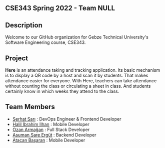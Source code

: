 ## CSE343 Spring 2022 - Team NULL

## Description
Welcome to our GitHub organization for Gebze Technical University's Software Engineering course, CSE343.

## Project
**Here** is an attendance taking and tracking application. Its basic mechanism is to display a QR
code by a host and scan it by students. That makes attendance easier for everyone. With Here,
teachers can take attendance without counting the class or circulating a sheet in class. And
students certainly know in which weeks they attend to the class.  

## Team Members
* [Serhat Sarı](https://github.com/serhhatsari) : DevOps Engineer & Frontend Developer   
* [Halil İbrahim İlhan](https://github.com/hybrayhem) : Mobile Developer   
* [Ozan Armağan](https://github.com/ozanarmagan) : Full Stack Developer   
* [Asuman Sare Ergüt](https://github.com/asumansaree) : Backend Developer   
* [Atacan Başaran](https://github.com/Tefoni)  :  Mobile Developer  
